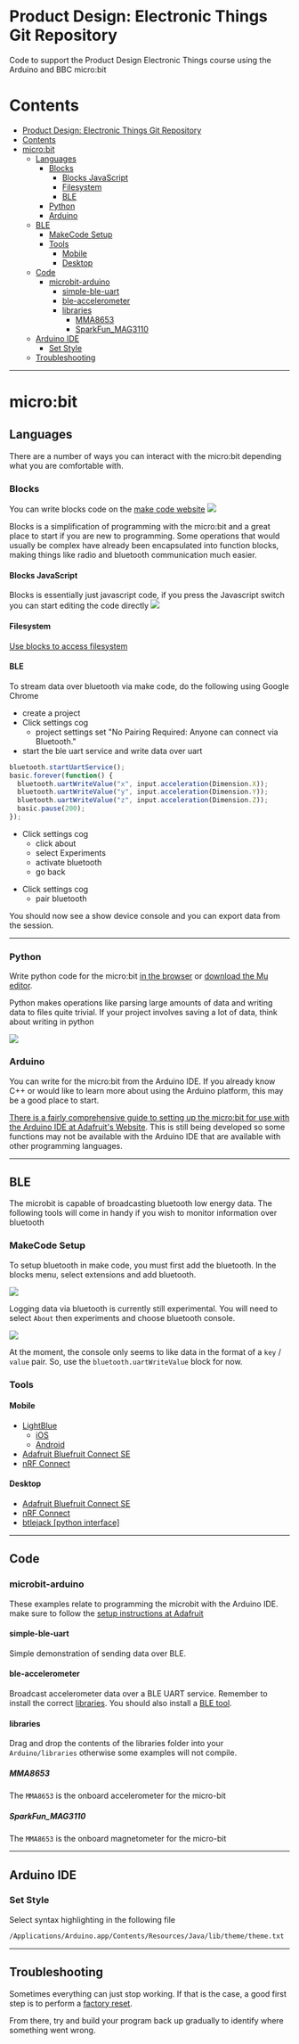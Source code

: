 # Product Design: Electronic Things Git Repository

Code to support the Product Design Electronic Things course using the Arduino and BBC micro:bit

# Contents

<!-- TOC depthFrom:1 depthTo:6 withLinks:1 updateOnSave:1 orderedList:0 -->

- [Product Design: Electronic Things Git Repository](#product-design-electronic-things-git-repository)
- [Contents](#contents)
- [micro:bit](#microbit)
	- [Languages](#languages)
		- [Blocks](#blocks)
			- [Blocks JavaScript](#blocks-javascript)
			- [Filesystem](#filesystem)
			- [BLE](#ble)
		- [Python](#python)
		- [Arduino](#arduino)
	- [BLE](#ble)
		- [MakeCode Setup](#makecode-setup)
		- [Tools](#tools)
			- [Mobile](#mobile)
			- [Desktop](#desktop)
	- [Code](#code)
		- [microbit-arduino](#microbit-arduino)
			- [simple-ble-uart](#simple-ble-uart)
			- [ble-accelerometer](#ble-accelerometer)
			- [libraries](#libraries)
				- [MMA8653](#mma8653)
				- [SparkFun_MAG3110](#sparkfunmag3110)
	- [Arduino IDE](#arduino-ide)
		- [Set Style](#set-style)
	- [Troubleshooting](#troubleshooting)

<!-- /TOC -->

---

# micro:bit

## Languages

There are a number of ways you can interact with the micro:bit depending what you are comfortable with.

### Blocks

You can write blocks code on the [make code website](https://makecode.microbit.org/)
![](https://www.imda.gov.sg/-/media/digital-maker/projects/javascript-blocks-editor.png?h=194&w=374&la=en&hash=BE73D5B5DBA8952A0C4BC3C756F71C5EB36CD26F)

Blocks is a simplification of programming with the micro:bit and a great place to start if you are new to programming. Some operations that would usually be complex have already been encapsulated into function blocks, making things like radio and bluetooth communication much easier.

#### Blocks JavaScript

Blocks is essentially just javascript code, if you press the Javascript switch you can start editing the code directly
![](https://techtutorialsx.files.wordpress.com/2017/09/microbit-board-hello-world-javascript-blocks-editor.png)

#### Filesystem

[Use blocks to access filesystem](https://support.microbit.org/support/solutions/articles/19000067844-how-do-i-access-files-on-the-micro-bit-in-the-makecode-editor-)

#### BLE

To stream data over bluetooth via make code, do the following using Google Chrome

- create a project
- Click settings cog
  - project settings set "No Pairing Required: Anyone can connect via Bluetooth."
- start the ble uart service and write data over uart

```js
bluetooth.startUartService();
basic.forever(function() {
  bluetooth.uartWriteValue("x", input.acceleration(Dimension.X));
  bluetooth.uartWriteValue("y", input.acceleration(Dimension.Y));
  bluetooth.uartWriteValue("z", input.acceleration(Dimension.Z));
  basic.pause(200);
});
```

- Click settings cog
  - click about
  - select Experiments
  - activate bluetooth
  - go back

* Click settings cog
  - pair bluetooth

You should now see a show device console and you can export data from the session.

---

### Python

Write python code for the micro:bit [in the browser](https://python.microbit.org/v/1.1) or [download the Mu editor](http://codewith.mu).

Python makes operations like parsing large amounts of data and writing data to files quite trivial. If your project involves saving a lot of data, think about writing in python

![](https://cdn-learn.adafruit.com/assets/assets/000/034/807/medium800/microcontrollers_Screen_Shot_2016-08-15_at_10.02.15_PM.png?1471323782)

### Arduino

You can write for the micro:bit from the Arduino IDE. If you already know C++ or would like to learn more about using the Arduino platform, this may be a good place to start.

[There is a fairly comprehensive guide to setting up the micro:bit for use with the Arduino IDE at Adafruit's Website](https://learn.adafruit.com/use-micro-bit-with-arduino/overview). This is still being developed so some functions may not be available with the Arduino IDE that are available with other programming languages.

---

## BLE

The microbit is capable of broadcasting bluetooth low energy data. The following tools will come in handy if you wish to monitor information over bluetooth

### MakeCode Setup

To setup bluetooth in make code, you must first add the bluetooth. In the blocks menu, select extensions and add bluetooth.

![](gifs/ble_activate.gif)

Logging data via bluetooth is currently still experimental. You will need to select `About` then experiments and choose bluetooth console.

![](gifs/ble_console.gif)

At the moment, the console only seems to like data in the format of a `key` / `value` pair. So, use the `bluetooth.uartWriteValue` block for now.

### Tools

#### Mobile

- [LightBlue](https://punchthrough.com)
  - [iOS](https://itunes.apple.com/us/app/lightblue-explorer-bluetooth/id557428110?mt=8)
  - [Android](https://play.google.com/store/apps/details?id=com.punchthrough.lightblueexplorer&pcampaignid=MKT-Other-global-all-co-prtnr-py-PartBadge-Mar2515-1)
- [Adafruit Bluefruit Connect SE](https://learn.adafruit.com/bluefruit-le-connect-for-ios)
- [nRF Connect](https://www.nordicsemi.com/Software-and-Tools/Development-Tools/nRF-Connect-for-mobile)

#### Desktop

- [Adafruit Bluefruit Connect SE](https://github.com/adafruit/adafruit-bluefruit-le-desktop)
- [nRF Connect](https://www.nordicsemi.com/Software-and-Tools/Development-Tools/nRF-Connect-for-desktop)
- [btlejack [python interface]](https://github.com/virtualabs/btlejack)

---

## Code

### microbit-arduino

These examples relate to programming the microbit with the Arduino IDE. make sure to follow the [setup instructions at Adafruit](https://learn.adafruit.com/use-micro-bit-with-arduino/install-board-and-blink)

#### simple-ble-uart

Simple demonstration of sending data over BLE.

#### ble-accelerometer

Broadcast accelerometer data over a BLE UART service. Remember to install the correct [libraries](#libraries). You should also install a [BLE tool](#tools).

#### libraries

Drag and drop the contents of the libraries folder into your `Arduino/libraries` otherwise some examples will not compile.

##### MMA8653

The `MMA8653` is the onboard accelerometer for the micro-bit

##### SparkFun_MAG3110

The `MMA8653` is the onboard magnetometer for the micro-bit

---

## Arduino IDE

### Set Style

Select syntax highlighting in the following file

```bash
/Applications/Arduino.app/Contents/Resources/Java/lib/theme/theme.txt
```

---

## Troubleshooting

Sometimes everything can just stop working. If that is the case, a good first step is to perform a [factory reset](https://support.microbit.org/support/solutions/articles/19000021613-reset-the-micro-bit-to-factory-defaults).

From there, try and build your program back up gradually to identify where something went wrong.
